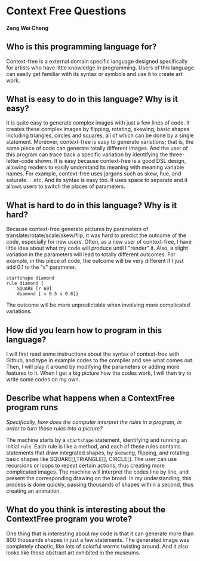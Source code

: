 # Context Free Questions
#### Zeng Wei Cheng

##  Who is this programming language for?
Context-free is a external domain specific language designed specifically for artists who have little knowledge in programming. Users of this language can easily get familiar with its syntax or symbols and use it to create art work.


## What is easy to do in this language? Why is it easy?
It is quite easy to generate complex images with just a few lines of code. It creates these complex images by flipping, rotating, skewing, basic shapes including triangles, circles and squares, all of which can be done by a single statement. Moreover, context-free is easy to generate variations; that is, the same piece of code can generate totally different images. And the user of this program can trace back a specific variation by identifying the three-letter-code shown.
It is easy because context-free is a good DSL design, allowing readers to easily understand its meaning with meaning variable names. For example, context-free uses jargons such as skew, hue, and saturate. . .etc. And its syntax is easy too. It uses space to separate and it allows users to switch the places of parameters.


## What is hard to do in this language? Why is it hard?
Because context-free generate pictures by parameters of translate/rotate/scale/skew/flip, it was hard to predict the outcome of the code, especially for new users. Often, as a new user of context-free, I have little idea about what my code will produce until I "render" it. Also, a slight variation in the parameters will lead to totally different outcomes. For example, in this piece of code, the outcome will be very different if I just add 0.1 to the "s" parameter.
```
startshape diamond
rule diamond {
    SQUARE [r 60]
    diamond [ x 0.5 s 0.8]}
```
The outcome will be more unpredictable when involving more complicated variations.
## How did you learn how to program in this language?
I will first read some instructions about the syntax of context-free with Github, and type in example codes to the compiler and see what comes out. Then, I will play it around by modifying the parameters or adding more features to it. When I get a big picture how the codes work, I will then try to write some codes on my own.

## Describe what happens when a ContextFree program runs
_Specifically, how does the computer interpret the rules in a program, in order to turn those rules into a picture?_

The machine starts by a ```startshape``` statement, identifying and running an initial ```rule```. Each rule is like a method, and each of these rules contains statements that draw integrated shapes, by skewing, flipping, and rotating basic shapes like SQUARE[],TRIANGLE[], CIRCLE[]. The user can use recursions or loops to repeat certain actions, thus creating more complicated images. The machine will interpret the codes line by line, and present the corresponding drawing on the broad. In my understanding, this process is done quickly, passing thousands of shapes within a second, thus creating an animation.

## What do you think is interesting about the ContextFree program you wrote?

One thing that is interesting about my code is that it can generate more than 800 thousands shapes in just a few statements. The generated image was completely chaotic, like lots of colorful worms twisting around. And it also looks like those abstract art exhibited in the museums.
